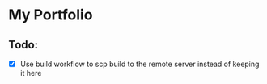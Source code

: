 # My Portfolio

## Todo:
- [x] Use build workflow to scp build to the remote server instead of keeping it here
